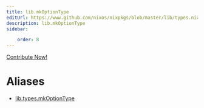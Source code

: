 ```yaml
---
title: lib.mkOptionType
editUrl: https://www.github.com/nixos/nixpkgs/blob/master/lib/types.nix#L109C5
description: lib.mkOptionType
sidebar:

    order: 8
---
```


<a href="https://www.github.com/nixos/nixpkgs/blob/master/lib/types.nix#L109C5">Contribute Now!</a>


# Aliases

- [lib.types.mkOptionType](/nix-doc-comments/reference/lib/types/lib-types-mkOptionType)


